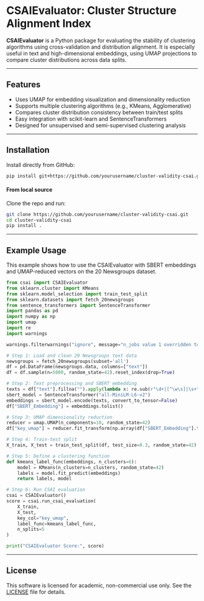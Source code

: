 # CSAIEvaluator: Cluster Structure Alignment Index

**CSAIEvaluator** is a Python package for evaluating the stability of clustering algorithms using cross-validation and distribution alignment. It is especially useful in text and high-dimensional embeddings, using UMAP projections to compare cluster distributions across data splits.

---

## Features

- Uses UMAP for embedding visualization and dimensionality reduction  
- Supports multiple clustering algorithms (e.g., KMeans, Agglomerative)  
- Compares cluster distribution consistency between train/test splits  
- Easy integration with scikit-learn and SentenceTransformers  
- Designed for unsupervised and semi-supervised clustering analysis  

---

## Installation

Install directly from GitHub:

```bash
pip install git+https://github.com/yourusername/cluster-validity-csai.git
```

#### From local source  
Clone the repo and run:

```bash
git clone https://github.com/yourusername/cluster-validity-csai.git
cd cluster-validity-csai
pip install .
```

---

## Example Usage

This example shows how to use the CSAIEvaluator with SBERT embeddings and UMAP-reduced vectors on the 20 Newsgroups dataset.

```python
from csai import CSAIEvaluator
from sklearn.cluster import KMeans
from sklearn.model_selection import train_test_split
from sklearn.datasets import fetch_20newsgroups
from sentence_transformers import SentenceTransformer
import pandas as pd
import numpy as np
import umap
import re
import warnings

warnings.filterwarnings("ignore", message="n_jobs value 1 overridden to 1 by setting random_state*", category=UserWarning)

# Step 1: Load and clean 20 Newsgroups text data
newsgroups = fetch_20newsgroups(subset='all')
df = pd.DataFrame(newsgroups.data, columns=["text"])
df = df.sample(n=5000, random_state=42).reset_index(drop=True)

# Step 2: Text preprocessing and SBERT embedding
texts = df["text"].fillna("").apply(lambda x: re.sub(r"\d+|[^\w\s]|\s+", " ", x.lower()).strip()).tolist()
sbert_model = SentenceTransformer("all-MiniLM-L6-v2")
embeddings = sbert_model.encode(texts, convert_to_tensor=False)
df["SBERT_Embedding"] = embeddings.tolist()

# Step 3: UMAP dimensionality reduction
reducer = umap.UMAP(n_components=10, random_state=42)
df["key_umap"] = reducer.fit_transform(np.array(df["SBERT_Embedding"].tolist())).tolist()

# Step 4: Train-test split
X_train, X_test = train_test_split(df, test_size=0.3, random_state=42)

# Step 5: Define a clustering function
def kmeans_label_func(embeddings, n_clusters=6):
    model = KMeans(n_clusters=n_clusters, random_state=42)
    labels = model.fit_predict(embeddings)
    return labels, model

# Step 6: Run CSAI evaluation
csai = CSAIEvaluator()
score = csai.run_csai_evaluation(
    X_train,
    X_test,
    key_col="key_umap",
    label_func=kmeans_label_func,
    n_splits=5
)

print("CSAIEvaluator Score:", score)
```

---

## License

This software is licensed for academic, non-commercial use only. See the [LICENSE](./LICENSE) file for details.
